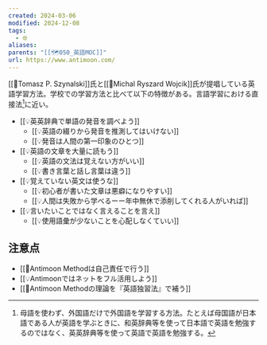 ```yaml
---
created: 2024-03-06
modified: 2024-12-08
tags:
  - 🌐
aliases: 
parents: "[[🗺️050_英語MOC]]"
url: https://www.antimoon.com/
---
```

[[👤Tomasz P. Szynalski]]氏と[[👤Michal Ryszard Wojcik]]氏が提唱している英語学習方法。学校での学習方法と比べて以下の特徴がある。言語学習における直接法[^direct_learning]に近い。

[^direct_learning]: 母語を使わず、外国語だけで外国語を学習する方法。たとえば母国語が日本語である人が英語を学ぶときに、和英辞典等を使って日本語で英語を勉強するのではなく、英英辞典等を使って英語で英語を勉強する。

- [[💡英英辞典で単語の発音を調べよう]]
	- [[💡英語の綴りから発音を推測してはいけない]]
	- [[💡発音は人間の第一印象のひとつ]]
- [[💡英語の文章を大量に読もう]]
	- [[💡英語の文法は覚えない方がいい]]
	- [[💡書き言葉と話し言葉は違う]]
- [[💡覚えていない英文は使うな]]
	- [[💡初心者が書いた文章は悪癖になりやすい]]
	- [[💡人間は失敗から学べるーー年中無休で添削してくれる人がいれば]]
- [[💡言いたいことではなく言えることを言え]]
	- [[💡使用語彙が少ないことを心配しなくていい]]

## 注意点
- [[💭Antimoon Methodは自己責任で行う]]
- [[💡Antimoonではネットをフル活用しよう]]
- [[💭Antimoon Methodの理論を『英語独習法』で補う]]